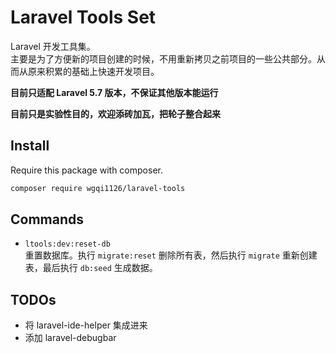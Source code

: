 # Laravel Tools Set

Laravel 开发工具集。  
主要是为了方便新的项目创建的时候，不用重新拷贝之前项目的一些公共部分。从而从原来积累的基础上快速开发项目。

**目前只适配 Laravel 5.7 版本，不保证其他版本能运行**

**目前只是实验性目的，欢迎添砖加瓦，把轮子整合起来**

## Install

Require this package with composer.

```bash
composer require wgqi1126/laravel-tools
```

## Commands

* `ltools:dev:reset-db`  
重置数据库。执行 `migrate:reset` 删除所有表，然后执行 `migrate` 重新创建表，最后执行 `db:seed` 生成数据。

## TODOs

* 将 laravel-ide-helper 集成进来
* 添加 laravel-debugbar
